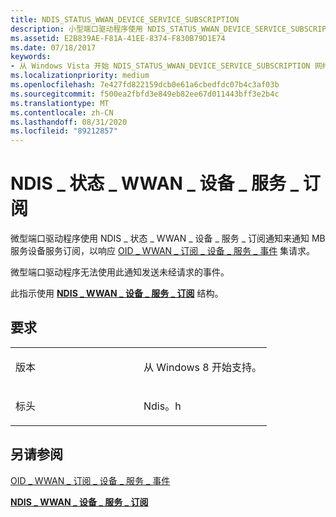 ```yaml
---
title: NDIS_STATUS_WWAN_DEVICE_SERVICE_SUBSCRIPTION
description: 小型端口驱动程序使用 NDIS_STATUS_WWAN_DEVICE_SERVICE_SUBSCRIPTION 通知来通知 MB 服务有关设备服务的订阅，以响应 OID_WWAN_SUBSCRIBE_DEVICE_SERVICE_EVENTS 的请求。NDIS_WWAN_DEVICE_SERVICE_SUBSCRIPTION 结构。
ms.assetid: E2B839AE-F81A-41EE-8374-F830B79D1E74
ms.date: 07/18/2017
keywords:
- 从 Windows Vista 开始 NDIS_STATUS_WWAN_DEVICE_SERVICE_SUBSCRIPTION 网络驱动程序
ms.localizationpriority: medium
ms.openlocfilehash: 7e427fd822159dcb0e61a6cbedfdc07b4c3af03b
ms.sourcegitcommit: f500ea2fbfd3e849eb82ee67d011443bff3e2b4c
ms.translationtype: MT
ms.contentlocale: zh-CN
ms.lasthandoff: 08/31/2020
ms.locfileid: "89212857"
---
```

# <a name="ndis_status_wwan_device_service_subscription"></a>NDIS \_ 状态 \_ WWAN \_ 设备 \_ 服务 \_ 订阅


微型端口驱动程序使用 NDIS \_ 状态 \_ WWAN \_ 设备 \_ 服务 \_ 订阅通知来通知 MB 服务设备服务订阅，以响应 [OID \_ WWAN \_ 订阅 \_ 设备 \_ 服务 \_ 事件](./oid-wwan-subscribe-device-service-events.md) 集请求。

微型端口驱动程序无法使用此通知发送未经请求的事件。

此指示使用 [**NDIS \_ WWAN \_ 设备 \_ 服务 \_ 订阅**](/windows-hardware/drivers/ddi/ndiswwan/ns-ndiswwan-_ndis_wwan_device_service_subscription) 结构。

<a name="requirements"></a>要求
------------

<table>
<colgroup>
<col width="50%" />
<col width="50%" />
</colgroup>
<tbody>
<tr class="odd">
<td><p>版本</p></td>
<td><p>从 Windows 8 开始支持。</p></td>
</tr>
<tr class="even">
<td><p>标头</p></td>
<td>Ndis。h</td>
</tr>
</tbody>
</table>

## <a name="see-also"></a>另请参阅


[OID \_ WWAN \_ 订阅 \_ 设备 \_ 服务 \_ 事件](./oid-wwan-subscribe-device-service-events.md)

[**NDIS \_ WWAN \_ 设备 \_ 服务 \_ 订阅**](/windows-hardware/drivers/ddi/ndiswwan/ns-ndiswwan-_ndis_wwan_device_service_subscription)

 

